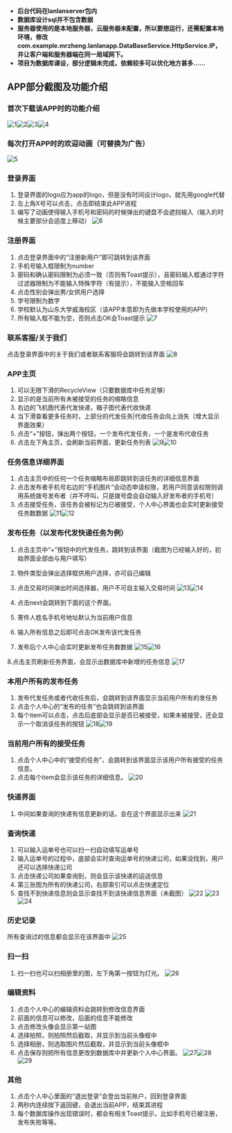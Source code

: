 - **后台代码在lanlanserver包内**
- **数据库设计sql并不包含数据**
- **服务器使用的是本地服务器，云服务器未配置，所以要想运行，还需配置本地环境，修改com.example.mrzheng.lanlanapp.DataBaseService.HttpService.IP，并让客户端和服务器端在同一局域网下。**
- **项目为数据库课设，部分逻辑未完成，依赖较多可以优化地方甚多……**

## APP部分截图及功能介绍

### 首次下载该APP时的功能介绍
![1](https://github.com/zhengtianle/campus-express-delivery/raw/master/screenshot/1.png)![2](https://github.com/zhengtianle/campus-express-delivery/raw/master/screenshot/2.png)![3](https://github.com/zhengtianle/campus-express-delivery/raw/master/screenshot/3.png)![4](https://github.com/zhengtianle/campus-express-delivery/raw/master/screenshot/4.png)

### 每次打开APP时的欢迎动画（可替换为广告）
![5](https://github.com/zhengtianle/campus-express-delivery/raw/master/screenshot/5.png)

### 登录界面
1. 登录界面的logo应为app的logo，但是没有时间设计logo，就先用google代替
2. 左上角X号可以点击，点击即结束此APP进程
3. 编写了动画使得输入手机号和密码的时候弹出的键盘不会遮挡输入（输入的时候主要部分会适度上移动）
![6](https://github.com/zhengtianle/campus-express-delivery/raw/master/screenshot/6.png)

### 注册界面
1. 点击登录界面中的“注册新用户”即可跳转到该界面
2. 手机号输入框限制为number
3. 密码和确认密码限制为必须一致（否则有Toast提示），且密码输入框通过字符过滤器限制为不能输入特殊字符（有提示），不能输入空格回车
4. 点击性别会弹出男/女供用户选择
5. 学号限制为数字
6. 学校默认为山东大学威海校区（该APP本意即为先做本学校使用的APP） 
7. 所有输入框不能为空，否则点击OK会Toast提示
![7](https://github.com/zhengtianle/campus-express-delivery/raw/master/screenshot/7.png)

### 联系客服/关于我们
点击登录界面中的关于我们或者联系客服将会跳转到该界面
![8](https://github.com/zhengtianle/campus-express-delivery/raw/master/screenshot/8.png)

### APP主页
1. 可以无限下滑的RecycleView（只要数据库中任务足够）
2. 显示的是当前所有未被接受的任务的缩略信息
3. 右边的飞机图代表代发快递，箱子图代表代收快递
4. 当下滑查看更多任务时，上部分的代发任务|代收任务会向上消失（增大显示界面效果）
5. 点击“+”按钮，弹出两个按钮，一个发布代发任务，一个是发布代收任务
6. 点击左下角主页，会刷新当前界面，更新任务列表
![9](https://github.com/zhengtianle/campus-express-delivery/raw/master/screenshot/9.png)![10](https://github.com/zhengtianle/campus-express-delivery/raw/master/screenshot/10.png)

### 任务信息详细界面
1. 点击主页中的任何一个任务缩略布局即跳转到该任务的详细信息界面
2. 点击发布者手机号右边的“手机图片”会动态申请权限，若用户同意该权限则调用系统拨号发布者（并不呼叫，只是拨号盘会自动输入好发布者的手机号）
3. 点击接受任务，该任务会被标记为已被接受，个人中心界面也会实时更新接受任务数数据
![11](https://github.com/zhengtianle/campus-express-delivery/raw/master/screenshot/11.png)![12](https://github.com/zhengtianle/campus-express-delivery/raw/master/screenshot/12.png)

### 发布任务（以发布代发快递任务为例）
1. 点击主页中“+”按钮中的代发任务，跳转到该界面（截图为已经输入好的，初始界面全部由与用户填写）
2. 物件类型会弹出选择框供用户选择，亦可自己编辑
3. 点击交易时间弹出时间选择器，用户不可自主输入交易时间
![13](https://github.com/zhengtianle/campus-express-delivery/raw/master/screenshot/13.png)![14](https://github.com/zhengtianle/campus-express-delivery/raw/master/screenshot/14.png)

4. 点击next会跳转到下面的这个界面。
5. 寄件人姓名手机号地址默认为当前用户信息
6. 输入所有信息之后即可点击OK发布该代发任务
7. 发布后个人中心会实时更新发布任务数数据
![15](https://github.com/zhengtianle/campus-express-delivery/raw/master/screenshot/15.png)![16](https://github.com/zhengtianle/campus-express-delivery/raw/master/screenshot/16.png)

8.点击主页刷新任务界面，会显示出数据库中新增的任务信息
![17](https://github.com/zhengtianle/campus-express-delivery/raw/master/screenshot/17.png)

### 本用户所有的发布任务
1. 发布代发任务或者代收任务后，会跳转到该界面显示当前用户所有的发任务
2. 点击个人中心的“发布的任务”也会跳转到该界面
3. 每个item可以点击，点击后底部会显示是否已被接受，如果未被接受，还会显示一个取消该任务的按钮
![18](https://github.com/zhengtianle/campus-express-delivery/raw/master/screenshot/18.png)![19](https://github.com/zhengtianle/campus-express-delivery/raw/master/screenshot/19.png)

### 当前用户所有的接受任务
1. 点击个人中心中的“接受的任务”，会跳转到该界面显示该用户所有接受的任务信息。
2. 点击每个item会显示该任务的详细信息。
![20](https://github.com/zhengtianle/campus-express-delivery/raw/master/screenshot/20.png)

### 快递界面
1. 中间如果查询的快递有信息更新的话，会在这个界面显示出来
![21](https://github.com/zhengtianle/campus-express-delivery/raw/master/screenshot/21.png)

### 查询快递
1. 可以输入运单号也可以扫一扫自动填写运单号
2. 输入运单号的过程中，底部会实时查询运单号的快递公司，如果没找到，用户还可以选择快递公司
3. 点击快递公司如果查询到，则会显示该快递的运送信息
4. 第三张图为所有的快递公司，右部索引可以点击快速定位
5. 查找不到快递信息则会显示查找不到该快递信息界面（未截图）
![22](https://github.com/zhengtianle/campus-express-delivery/raw/master/screenshot/22.png)
![23](https://github.com/zhengtianle/campus-express-delivery/raw/master/screenshot/23.png)
![24](https://github.com/zhengtianle/campus-express-delivery/raw/master/screenshot/24.png)

### 历史记录
所有查询过的信息都会显示在该界面中
![25](https://github.com/zhengtianle/campus-express-delivery/raw/master/screenshot/25.png)

### 扫一扫
1. 扫一扫也可以扫相册里的图，左下角第一按钮为灯光。
![26](https://github.com/zhengtianle/campus-express-delivery/raw/master/screenshot/26.png)

### 编辑资料
1. 点击个人中心的编辑资料会跳转到修改信息界面
2. 前面的信息可以修改，后面的信息不能修改
3. 点击修改头像会显示第一站图
4. 选择拍照，则拍照然后截取，并显示到当前头像框中
5. 选择相册，则选取图片然后截取，并显示到当前头像框中
6. 点击保存则把所有信息更改到数据库中并更新个人中心界面。
![27](https://github.com/zhengtianle/campus-express-delivery/raw/master/screenshot/27.png)![28](https://github.com/zhengtianle/campus-express-delivery/raw/master/screenshot/28.png)![29](https://github.com/zhengtianle/campus-express-delivery/raw/master/screenshot/29.png)

### 其他
1. 点击个人中心里面的“退出登录”会登出当前账户，回到登录界面
2. 两秒内连续按下返回键，会退出当前APP，结束其进程
3. 每个数据库操作出现错误时，都会有相关Toast提示，比如手机号已被注册，发布失败等等。